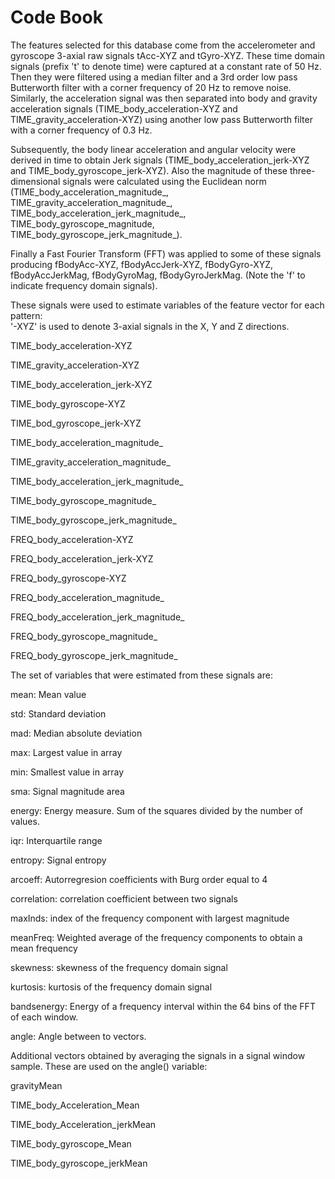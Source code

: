 # Code Book

The features selected for this database come from the accelerometer and gyroscope 3-axial raw signals tAcc-XYZ and tGyro-XYZ. These time domain signals (prefix 't' to denote time) were captured at a constant rate of 50 Hz. Then they were filtered using a median filter and a 3rd order low pass Butterworth filter with a corner frequency of 20 Hz to remove noise. Similarly, the acceleration signal was then separated into body and gravity acceleration signals (TIME_body_acceleration-XYZ and TIME_gravity_acceleration-XYZ) using another low pass Butterworth filter with a corner frequency of 0.3 Hz. 

Subsequently, the body linear acceleration and angular velocity were derived in time to obtain Jerk signals (TIME_body_acceleration_jerk-XYZ and TIME_body_gyroscope_jerk-XYZ). Also the magnitude of these three-dimensional signals were calculated using the Euclidean norm (TIME_body_acceleration_magnitude_, TIME_gravity_acceleration_magnitude_, TIME_body_acceleration_jerk_magnitude_, TIME_body_gyroscope_magnitude, TIME_body_gyroscope_jerk_magnitude_). 

Finally a Fast Fourier Transform (FFT) was applied to some of these signals producing fBodyAcc-XYZ, fBodyAccJerk-XYZ, fBodyGyro-XYZ, fBodyAccJerkMag, fBodyGyroMag, fBodyGyroJerkMag. (Note the 'f' to indicate frequency domain signals). 

These signals were used to estimate variables of the feature vector for each pattern:  
'-XYZ' is used to denote 3-axial signals in the X, Y and Z directions.

TIME_body_acceleration-XYZ

TIME_gravity_acceleration-XYZ

TIME_body_acceleration_jerk-XYZ

TIME_body_gyroscope-XYZ

TIME_bod_gyroscope_jerk-XYZ

TIME_body_acceleration_magnitude_

TIME_gravity_acceleration_magnitude_  

TIME_body_acceleration_jerk_magnitude_  

TIME_body_gyroscope_magnitude_ 

TIME_body_gyroscope_jerk_magnitude_ 

FREQ_body_acceleration-XYZ 

FREQ_body_acceleration_jerk-XYZ 

FREQ_body_gyroscope-XYZ 

FREQ_body_acceleration_magnitude_ 

FREQ_body_acceleration_jerk_magnitude_ 

FREQ_body_gyroscope_magnitude_ 

FREQ_body_gyroscope_jerk_magnitude_ 

The set of variables that were estimated from these signals are: 

mean: Mean value

std: Standard deviation

mad: Median absolute deviation 

max: Largest value in array

min: Smallest value in array

sma: Signal magnitude area

energy: Energy measure. Sum of the squares divided by the number of values. 

iqr: Interquartile range 

entropy: Signal entropy

arcoeff: Autorregresion coefficients with Burg order equal to 4

correlation: correlation coefficient between two signals

maxInds: index of the frequency component with largest magnitude

meanFreq: Weighted average of the frequency components to obtain a mean frequency

skewness: skewness of the frequency domain signal 

kurtosis: kurtosis of the frequency domain signal 

bandsenergy: Energy of a frequency interval within the 64 bins of the FFT of each window.

angle: Angle between to vectors.


Additional vectors obtained by averaging the signals in a signal window sample. These are used on the angle() variable:

gravityMean

TIME_body_Acceleration_Mean

TIME_body_Acceleration_jerkMean

TIME_body_gyroscope_Mean

TIME_body_gyroscope_jerkMean
